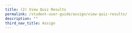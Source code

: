 ```yaml
---
title: (2) View Quiz Results
permalink: /student-user-guide/assign/view-quiz-results/
description: ""
third_nav_title: Assign
---
```

